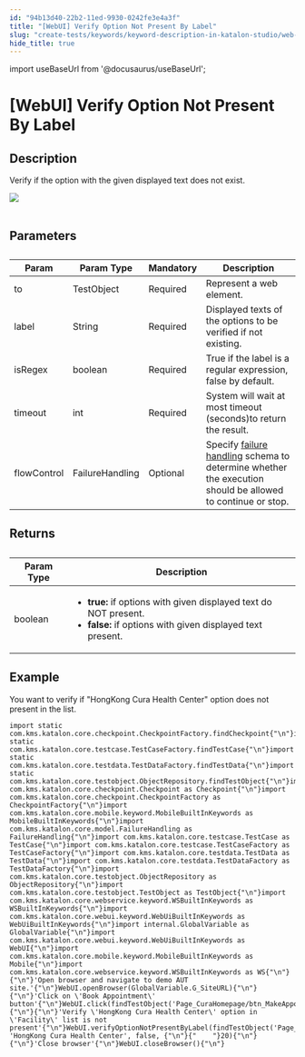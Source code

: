```yaml
---
id: "94b13d40-22b2-11ed-9930-0242fe3e4a3f"
title: "[WebUI] Verify Option Not Present By Label"
slug: "create-tests/keywords/keyword-description-in-katalon-studio/web-ui-keywords/webui-verify-option-not-present-by-label"
hide_title: true
---
```

import useBaseUrl from '@docusaurus/useBaseUrl';


# <a id="id_0" class="anchor_top_offset"/><a id="ariaid-title1" class="anchor_top_offset"/>[WebUI] Verify Option Not Present By Label


## <a id="id_0__id_1" class="anchor_top_offset"/>Description

              
<p xmlns="http://www.w3.org/1999/xhtml" className="p">Verify if the option with the given displayed text does not   exist.</p> 
      
<p xmlns="http://www.w3.org/1999/xhtml" className="p">   <img className="image" src={useBaseUrl("https://github.com/katalon-studio/docs-images/raw/master/katalon-studio/docs/webui-verify-option-not-present-by-label/label.jpg")} /><br /><br /> </p> 
      

## <a id="id_0__id_2" class="anchor_top_offset"/>Parameters

              
<table xmlns="http://www.w3.org/1999/xhtml" className="table anchor_top_offset" id="id_0__392203c4-b4b0-4abf-8233-765141292f4e"><caption /><thead className="thead"><tr className><th className="entry anchor_top_offset" id="id_0__392203c4-b4b0-4abf-8233-765141292f4e__entry__1">Param</th><th className="entry anchor_top_offset" id="id_0__392203c4-b4b0-4abf-8233-765141292f4e__entry__2">Param Type</th><th className="entry anchor_top_offset" id="id_0__392203c4-b4b0-4abf-8233-765141292f4e__entry__3">Mandatory</th><th className="entry anchor_top_offset" id="id_0__392203c4-b4b0-4abf-8233-765141292f4e__entry__4">Description</th></tr></thead><tbody className="tbody"><tr className><td className="entry" headers="id_0__392203c4-b4b0-4abf-8233-765141292f4e__entry__1 id_0__392203c4-b4b0-4abf-8233-765141292f4e__entry__2 id_0__392203c4-b4b0-4abf-8233-765141292f4e__entry__3 id_0__392203c4-b4b0-4abf-8233-765141292f4e__entry__4 ">to</td><td className="entry" headers="id_0__392203c4-b4b0-4abf-8233-765141292f4e__entry__1 id_0__392203c4-b4b0-4abf-8233-765141292f4e__entry__2 id_0__392203c4-b4b0-4abf-8233-765141292f4e__entry__3 id_0__392203c4-b4b0-4abf-8233-765141292f4e__entry__4 ">TestObject</td><td className="entry" headers="id_0__392203c4-b4b0-4abf-8233-765141292f4e__entry__1 id_0__392203c4-b4b0-4abf-8233-765141292f4e__entry__2 id_0__392203c4-b4b0-4abf-8233-765141292f4e__entry__3 id_0__392203c4-b4b0-4abf-8233-765141292f4e__entry__4 ">Required</td><td className="entry" headers="id_0__392203c4-b4b0-4abf-8233-765141292f4e__entry__1 id_0__392203c4-b4b0-4abf-8233-765141292f4e__entry__2 id_0__392203c4-b4b0-4abf-8233-765141292f4e__entry__3 id_0__392203c4-b4b0-4abf-8233-765141292f4e__entry__4 ">Represent a web element.</td></tr><tr className><td className="entry" headers="id_0__392203c4-b4b0-4abf-8233-765141292f4e__entry__1 id_0__392203c4-b4b0-4abf-8233-765141292f4e__entry__2 id_0__392203c4-b4b0-4abf-8233-765141292f4e__entry__3 id_0__392203c4-b4b0-4abf-8233-765141292f4e__entry__4 ">label</td><td className="entry" headers="id_0__392203c4-b4b0-4abf-8233-765141292f4e__entry__1 id_0__392203c4-b4b0-4abf-8233-765141292f4e__entry__2 id_0__392203c4-b4b0-4abf-8233-765141292f4e__entry__3 id_0__392203c4-b4b0-4abf-8233-765141292f4e__entry__4 ">String</td><td className="entry" headers="id_0__392203c4-b4b0-4abf-8233-765141292f4e__entry__1 id_0__392203c4-b4b0-4abf-8233-765141292f4e__entry__2 id_0__392203c4-b4b0-4abf-8233-765141292f4e__entry__3 id_0__392203c4-b4b0-4abf-8233-765141292f4e__entry__4 ">Required</td><td className="entry" headers="id_0__392203c4-b4b0-4abf-8233-765141292f4e__entry__1 id_0__392203c4-b4b0-4abf-8233-765141292f4e__entry__2 id_0__392203c4-b4b0-4abf-8233-765141292f4e__entry__3 id_0__392203c4-b4b0-4abf-8233-765141292f4e__entry__4 ">Displayed texts of the options to be verified if not         existing.</td></tr><tr className><td className="entry" headers="id_0__392203c4-b4b0-4abf-8233-765141292f4e__entry__1 id_0__392203c4-b4b0-4abf-8233-765141292f4e__entry__2 id_0__392203c4-b4b0-4abf-8233-765141292f4e__entry__3 id_0__392203c4-b4b0-4abf-8233-765141292f4e__entry__4 ">isRegex</td><td className="entry" headers="id_0__392203c4-b4b0-4abf-8233-765141292f4e__entry__1 id_0__392203c4-b4b0-4abf-8233-765141292f4e__entry__2 id_0__392203c4-b4b0-4abf-8233-765141292f4e__entry__3 id_0__392203c4-b4b0-4abf-8233-765141292f4e__entry__4 ">boolean</td><td className="entry" headers="id_0__392203c4-b4b0-4abf-8233-765141292f4e__entry__1 id_0__392203c4-b4b0-4abf-8233-765141292f4e__entry__2 id_0__392203c4-b4b0-4abf-8233-765141292f4e__entry__3 id_0__392203c4-b4b0-4abf-8233-765141292f4e__entry__4 ">Required</td><td className="entry" headers="id_0__392203c4-b4b0-4abf-8233-765141292f4e__entry__1 id_0__392203c4-b4b0-4abf-8233-765141292f4e__entry__2 id_0__392203c4-b4b0-4abf-8233-765141292f4e__entry__3 id_0__392203c4-b4b0-4abf-8233-765141292f4e__entry__4 ">True if the label is a regular expression, false by         default.</td></tr><tr className><td className="entry" headers="id_0__392203c4-b4b0-4abf-8233-765141292f4e__entry__1 id_0__392203c4-b4b0-4abf-8233-765141292f4e__entry__2 id_0__392203c4-b4b0-4abf-8233-765141292f4e__entry__3 id_0__392203c4-b4b0-4abf-8233-765141292f4e__entry__4 ">timeout</td><td className="entry" headers="id_0__392203c4-b4b0-4abf-8233-765141292f4e__entry__1 id_0__392203c4-b4b0-4abf-8233-765141292f4e__entry__2 id_0__392203c4-b4b0-4abf-8233-765141292f4e__entry__3 id_0__392203c4-b4b0-4abf-8233-765141292f4e__entry__4 ">int</td><td className="entry" headers="id_0__392203c4-b4b0-4abf-8233-765141292f4e__entry__1 id_0__392203c4-b4b0-4abf-8233-765141292f4e__entry__2 id_0__392203c4-b4b0-4abf-8233-765141292f4e__entry__3 id_0__392203c4-b4b0-4abf-8233-765141292f4e__entry__4 ">Required</td><td className="entry" headers="id_0__392203c4-b4b0-4abf-8233-765141292f4e__entry__1 id_0__392203c4-b4b0-4abf-8233-765141292f4e__entry__2 id_0__392203c4-b4b0-4abf-8233-765141292f4e__entry__3 id_0__392203c4-b4b0-4abf-8233-765141292f4e__entry__4 ">System will wait at most timeout (seconds)to return the         result.</td></tr><tr className><td className="entry" headers="id_0__392203c4-b4b0-4abf-8233-765141292f4e__entry__1 id_0__392203c4-b4b0-4abf-8233-765141292f4e__entry__2 id_0__392203c4-b4b0-4abf-8233-765141292f4e__entry__3 id_0__392203c4-b4b0-4abf-8233-765141292f4e__entry__4 ">flowControl</td><td className="entry" headers="id_0__392203c4-b4b0-4abf-8233-765141292f4e__entry__1 id_0__392203c4-b4b0-4abf-8233-765141292f4e__entry__2 id_0__392203c4-b4b0-4abf-8233-765141292f4e__entry__3 id_0__392203c4-b4b0-4abf-8233-765141292f4e__entry__4 ">FailureHandling</td><td className="entry" headers="id_0__392203c4-b4b0-4abf-8233-765141292f4e__entry__1 id_0__392203c4-b4b0-4abf-8233-765141292f4e__entry__2 id_0__392203c4-b4b0-4abf-8233-765141292f4e__entry__3 id_0__392203c4-b4b0-4abf-8233-765141292f4e__entry__4 ">Optional</td><td className="entry" headers="id_0__392203c4-b4b0-4abf-8233-765141292f4e__entry__1 id_0__392203c4-b4b0-4abf-8233-765141292f4e__entry__2 id_0__392203c4-b4b0-4abf-8233-765141292f4e__entry__3 id_0__392203c4-b4b0-4abf-8233-765141292f4e__entry__4 ">Specify <a className="xref" href="/docs/maintain/configure-failure-handling-settings-in-katalon-studio">failure handling</a> schema to         determine whether the execution should be allowed to continue or         stop.</td></tr></tbody></table> 
      

## <a id="id_0__id_3" class="anchor_top_offset"/>Returns

              
<table xmlns="http://www.w3.org/1999/xhtml" className="table anchor_top_offset" id="id_0__97bafd65-58da-4b7d-bdfb-941a96833e4d"><caption /><thead className="thead"><tr className><th className="entry anchor_top_offset" id="id_0__97bafd65-58da-4b7d-bdfb-941a96833e4d__entry__1">Param Type</th><th className="entry anchor_top_offset" id="id_0__97bafd65-58da-4b7d-bdfb-941a96833e4d__entry__2">Description</th></tr></thead><tbody className="tbody"><tr className><td className="entry" headers="id_0__97bafd65-58da-4b7d-bdfb-941a96833e4d__entry__1 id_0__97bafd65-58da-4b7d-bdfb-941a96833e4d__entry__2 ">boolean</td><td className="entry" headers="id_0__97bafd65-58da-4b7d-bdfb-941a96833e4d__entry__1 id_0__97bafd65-58da-4b7d-bdfb-941a96833e4d__entry__2 ">         <ul className="ul"><li className="li">             <strong className="ph b">true:</strong> if options with given displayed             text do NOT present.</li><li className="li">             <strong className="ph b">false:</strong> if options with given displayed             text present.</li></ul>       </td></tr></tbody></table> 
      

## <a id="id_0__id_4" class="anchor_top_offset"/>Example

              
<p xmlns="http://www.w3.org/1999/xhtml" className="p">You want to verify if "HongKong Cura Health Center" option does   not present in the list.</p> 
              
<pre xmlns="http://www.w3.org/1999/xhtml" className="pre codeblock"><code>import static com.kms.katalon.core.checkpoint.CheckpointFactory.findCheckpoint{"\n"}import static com.kms.katalon.core.testcase.TestCaseFactory.findTestCase{"\n"}import static com.kms.katalon.core.testdata.TestDataFactory.findTestData{"\n"}import static com.kms.katalon.core.testobject.ObjectRepository.findTestObject{"\n"}import com.kms.katalon.core.checkpoint.Checkpoint as Checkpoint{"\n"}import com.kms.katalon.core.checkpoint.CheckpointFactory as CheckpointFactory{"\n"}import com.kms.katalon.core.mobile.keyword.MobileBuiltInKeywords as MobileBuiltInKeywords{"\n"}import com.kms.katalon.core.model.FailureHandling as FailureHandling{"\n"}import com.kms.katalon.core.testcase.TestCase as TestCase{"\n"}import com.kms.katalon.core.testcase.TestCaseFactory as TestCaseFactory{"\n"}import com.kms.katalon.core.testdata.TestData as TestData{"\n"}import com.kms.katalon.core.testdata.TestDataFactory as TestDataFactory{"\n"}import com.kms.katalon.core.testobject.ObjectRepository as ObjectRepository{"\n"}import com.kms.katalon.core.testobject.TestObject as TestObject{"\n"}import com.kms.katalon.core.webservice.keyword.WSBuiltInKeywords as WSBuiltInKeywords{"\n"}import com.kms.katalon.core.webui.keyword.WebUiBuiltInKeywords as WebUiBuiltInKeywords{"\n"}import internal.GlobalVariable as GlobalVariable{"\n"}import com.kms.katalon.core.webui.keyword.WebUiBuiltInKeywords as WebUI{"\n"}import com.kms.katalon.core.mobile.keyword.MobileBuiltInKeywords as Mobile{"\n"}import com.kms.katalon.core.webservice.keyword.WSBuiltInKeywords as WS{"\n"}{"\n"}'Open browser and navigate to demo AUT site.'{"\n"}WebUI.openBrowser(GlobalVariable.G_SiteURL){"\n"}{"\n"}'Click on \'Book Appointment\' button'{"\n"}WebUI.click(findTestObject('Page_CuraHomepage/btn_MakeAppointment')){"\n"}{"\n"}'Verify \'HongKong Cura Health Center\' option in \'Facility\' list is not present'{"\n"}WebUI.verifyOptionNotPresentByLabel(findTestObject('Page_CuraAppointment/lst_Facility'), 'HongKong Cura Health Center', false, {"\n"}{"    "}20){"\n"}{"\n"}'Close browser'{"\n"}WebUI.closeBrowser(){"\n"}</code></pre> 
            
